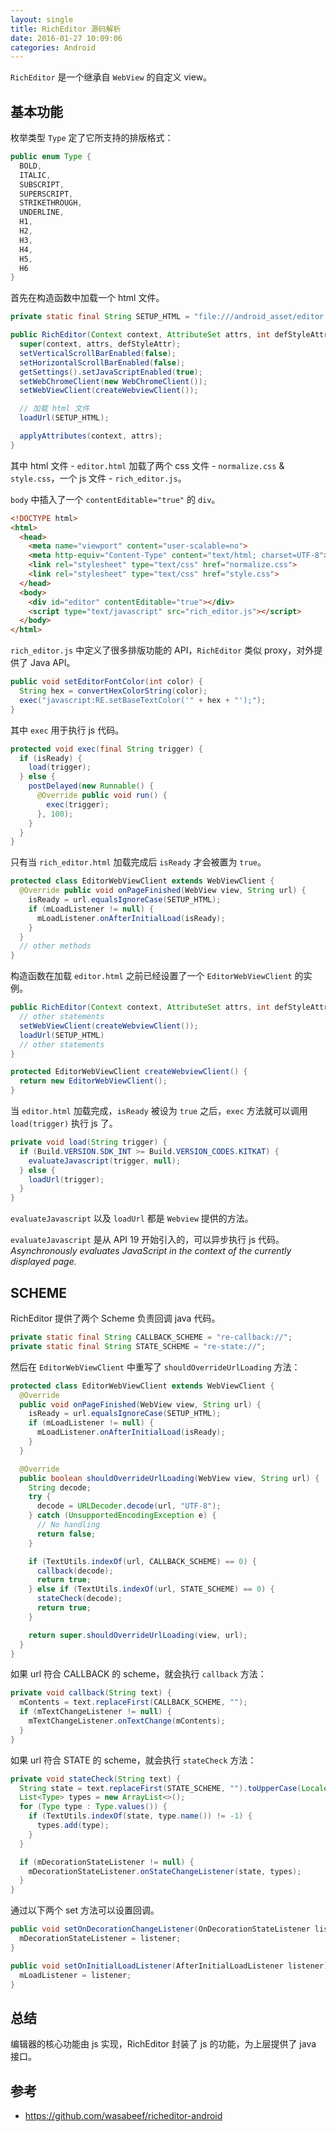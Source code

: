 ```yaml
---
layout: single
title: RichEditor 源码解析
date: 2016-01-27 10:09:06
categories: Android
---
```


`RichEditor` 是一个继承自 `WebView` 的自定义 view。

<!--more-->

基本功能
---
枚举类型 `Type` 定了它所支持的排版格式：

```java
public enum Type {
  BOLD,
  ITALIC,
  SUBSCRIPT,
  SUPERSCRIPT,
  STRIKETHROUGH,
  UNDERLINE,
  H1,
  H2,
  H3,
  H4,
  H5,
  H6
}
```

首先在构造函数中加载一个 html 文件。

```java
private static final String SETUP_HTML = "file:///android_asset/editor.html"

public RichEditor(Context context, AttributeSet attrs, int defStyleAttr) {
  super(context, attrs, defStyleAttr);
  setVerticalScrollBarEnabled(false);
  setHorizontalScrollBarEnabled(false);
  getSettings().setJavaScriptEnabled(true);
  setWebChromeClient(new WebChromeClient());
  setWebViewClient(createWebviewClient());

  // 加载 html 文件
  loadUrl(SETUP_HTML);

  applyAttributes(context, attrs);
}
```

其中 html 文件 - `editor.html` 加载了两个 css 文件 - `normalize.css` & `style.css`，一个 js 文件 - `rich_editor.js`。

`body` 中插入了一个 `contentEditable="true"` 的 `div`。

```html
<!DOCTYPE html>
<html>
  <head>
    <meta name="viewport" content="user-scalable=no">
    <meta http-equiv="Content-Type" content="text/html; charset=UTF-8">
    <link rel="stylesheet" type="text/css" href="normalize.css">
    <link rel="stylesheet" type="text/css" href="style.css">
  </head>
  <body>
    <div id="editor" contentEditable="true"></div>
    <script type="text/javascript" src="rich_editor.js"></script>
  </body>
</html>
```

`rich_editor.js` 中定义了很多排版功能的 API，`RichEditor` 类似 proxy，对外提供了 Java API。

```java
public void setEditorFontColor(int color) {
  String hex = convertHexColorString(color);
  exec("javascript:RE.setBaseTextColor('" + hex + "');");
}
```

其中 `exec` 用于执行 js 代码。

```java
protected void exec(final String trigger) {
  if (isReady) {
    load(trigger);
  } else {
    postDelayed(new Runnable() {
      @Override public void run() {
        exec(trigger);
      }, 100);
    }
  }
}
```

只有当 `rich_editor.html` 加载完成后 `isReady` 才会被置为 `true`。

```java
protected class EditorWebViewClient extends WebViewClient {
  @Override public void onPageFinished(WebView view, String url) {
    isReady = url.equalsIgnoreCase(SETUP_HTML);
    if (mLoadListener != null) {
      mLoadListener.onAfterInitialLoad(isReady);
    }
  }
  // other methods
}
```

构造函数在加载 `editor.html` 之前已经设置了一个 `EditorWebViewClient` 的实例。

```java
public RichEditor(Context context, AttributeSet attrs, int defStyleAttr) {
  // other statements
  setWebViewClient(createWebviewClient());
  loadUrl(SETUP_HTML)
  // other statements
}

protected EditorWebViewClient createWebviewClient() {
  return new EditorWebViewClient();
}
```

当 `editor.html` 加载完成，`isReady` 被设为 `true` 之后，`exec` 方法就可以调用 `load(trigger)` 执行 js 了。

```java
private void load(String trigger) {
  if (Build.VERSION.SDK_INT >= Build.VERSION_CODES.KITKAT) {
    evaluateJavascript(trigger, null);
  } else {
    loadUrl(trigger);
  }
}
```

`evaluateJavascript` 以及 `loadUrl` 都是 `Webview` 提供的方法。

`evaluateJavascript` 是从 API 19 开始引入的，可以异步执行 js 代码。*Asynchronously evaluates JavaScript in the context of the currently displayed page.*

SCHEME
---

RichEditor 提供了两个 Scheme 负责回调 java 代码。

```java
private static final String CALLBACK_SCHEME = "re-callback://";
private static final String STATE_SCHEME = "re-state://";
```

然后在 `EditorWebViewClient` 中重写了 `shouldOverrideUrlLoading` 方法：

```java
protected class EditorWebViewClient extends WebViewClient {
  @Override
  public void onPageFinished(WebView view, String url) {
    isReady = url.equalsIgnoreCase(SETUP_HTML);
    if (mLoadListener != null) {
      mLoadListener.onAfterInitialLoad(isReady);
    }
  }

  @Override
  public boolean shouldOverrideUrlLoading(WebView view, String url) {
    String decode;
    try {
      decode = URLDecoder.decode(url, "UTF-8");
    } catch (UnsupportedEncodingException e) {
      // No handling
      return false;
    }

    if (TextUtils.indexOf(url, CALLBACK_SCHEME) == 0) {
      callback(decode);
      return true;
    } else if (TextUtils.indexOf(url, STATE_SCHEME) == 0) {
      stateCheck(decode);
      return true;
    }

    return super.shouldOverrideUrlLoading(view, url);
  }
}
```

如果 url 符合 CALLBACK 的 scheme，就会执行 `callback` 方法：

```java
private void callback(String text) {
  mContents = text.replaceFirst(CALLBACK_SCHEME, "");
  if (mTextChangeListener != null) {
    mTextChangeListener.onTextChange(mContents);
  }
}
```

如果 url 符合 STATE 的 scheme，就会执行 `stateCheck` 方法：

```java
private void stateCheck(String text) {
  String state = text.replaceFirst(STATE_SCHEME, "").toUpperCase(Locale.ENGLISH);
  List<Type> types = new ArrayList<>();
  for (Type type : Type.values()) {
    if (TextUtils.indexOf(state, type.name()) != -1) {
      types.add(type);
    }
  }

  if (mDecorationStateListener != null) {
    mDecorationStateListener.onStateChangeListener(state, types);
  }
}
```

通过以下两个 set 方法可以设置回调。

```java
public void setOnDecorationChangeListener(OnDecorationStateListener listener) {
  mDecorationStateListener = listener;
}

public void setOnInitialLoadListener(AfterInitialLoadListener listener) {
  mLoadListener = listener;
}
```

总结
---

编辑器的核心功能由 js 实现，RichEditor 封装了 js 的功能，为上层提供了 java 接口。

参考
---

* https://github.com/wasabeef/richeditor-android
